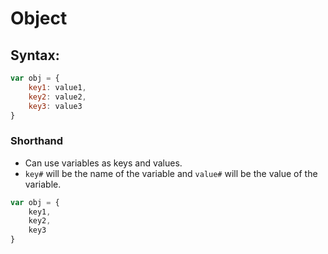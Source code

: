 
# Object 

## Syntax: 
```javascript
var obj = {
    key1: value1,
    key2: value2,
    key3: value3
}
```

### Shorthand
* Can use variables as keys and values.
* `key#` will be the name of the variable and `value#` will be the value of the
  variable. 
```javascript
var obj = {
    key1,
    key2,
    key3
}
```




